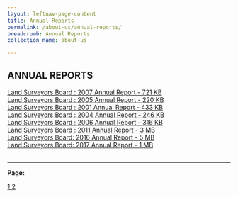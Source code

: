 ```yaml
---
layout: leftnav-page-content
title: Annual Reports
permalink: /about-us/annual-reports/
breadcrumb: Annual Reports
collection_name: about-us

---
```


ANNUAL REPORTS
---

[Land Surveyors Board : 2007 Annual Report - 721 KB]() <br>
[Land Surveyors Board : 2005 Annual Report - 220 KB]() <br>
[Land Surveyors Board : 2001 Annual Report - 433 KB]() <br>
[Land Surveyors Board : 2004 Annual Report - 246 KB]() <br>
[Land Surveyors Board : 2006 Annual Report - 316 KB]() <br>
[Land Surveyors Board : 2011 Annual Report - 3 MB]() <br>
[Land Surveyors Board: 2016 Annual Report - 5 MB]() <br>
[Land Surveyors Board: 2017 Annual Report - 1 MB]() <br>
<br>

---

**Page:**  

<div class="pagination">
    <a href="https://mlaw-ablac-staging.netlify.com/about-us/annual-reports/">1 </a>
    <a class="pagination disabled" href="#">2 </a>  
 </div>
